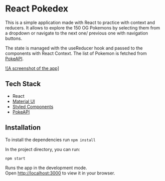 # React Pokedex

This is a simple application made with React to practice with context and reducers.
It allows to explore the 150 OG Pokemons by selecting them from a dropdown or navigate to the next one/ previous one with navigation buttons.

The state is managed with the useReducer hook and passed to the components with React Context.
The list of Pokemon is fetched from [PokeAPI](https://pokeapi.co/).

[![A screenshot of the app]](https://github.com/MichiyoYo/react-pokedex/blob/main/demo/pokedex.png)

## Tech Stack

- React
- [Material UI](https://mui.com/)
- [Styled Components](https://styled-components.com/)
- [PokeAPI](https://pokeapi.co/)

## Installation

To install the dependencies run
`npm install`

In the project directory, you can run:

`npm start`

Runs the app in the development mode.\
Open [http://localhost:3000](http://localhost:3000) to view it in your browser.
